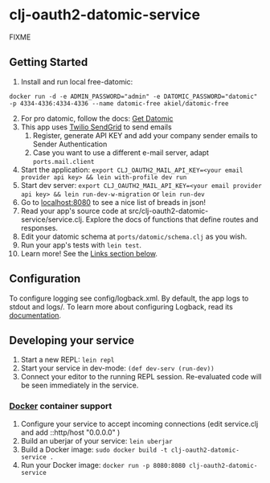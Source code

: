 # clj-oauth2-datomic-service

FIXME

## Getting Started

1. Install and run local free-datomic:
```shell
docker run -d -e ADMIN_PASSWORD="admin" -e DATOMIC_PASSWORD="datomic" -p 4334-4336:4334-4336 --name datomic-free akiel/datomic-free
```
2. For pro datomic, follow the docs: [Get Datomic](https://www.datomic.com/get-datomic.html)
3. This app uses [Twilio SendGrid](https://docs.sendgrid.com/pt-br/) to send emails
   1. Register, generate API KEY and add your company sender emails to Sender Authentication
   2. Case you want to use a different e-mail server, adapt `ports.mail.client`
4. Start the application: `export CLJ_OAUTH2_MAIL_API_KEY=<your email provider api key> && lein with-profile dev run`
5. Start dev server: `export CLJ_OAUTH2_MAIL_API_KEY=<your email provider api key> && lein run-dev-w-migration` or `lein run-dev`
6. Go to [localhost:8080](http://localhost:8080/breads) to see a nice list of breads in json!
7. Read your app's source code at src/clj-oauth2-datomic-service/service.clj. Explore the docs of functions
   that define routes and responses.
8. Edit your datomic schema at `ports/datomic/schema.clj` as you wish.
9. Run your app's tests with `lein test`.
10. Learn more! See the [Links section below](#links).


## Configuration

To configure logging see config/logback.xml. By default, the app logs to stdout and logs/.
To learn more about configuring Logback, read its [documentation](http://logback.qos.ch/documentation.html).


## Developing your service

1. Start a new REPL: `lein repl`
2. Start your service in dev-mode: `(def dev-serv (run-dev))`
3. Connect your editor to the running REPL session.
   Re-evaluated code will be seen immediately in the service.

### [Docker](https://www.docker.com/) container support

1. Configure your service to accept incoming connections (edit service.clj and add  ::http/host "0.0.0.0" )
2. Build an uberjar of your service: `lein uberjar`
3. Build a Docker image: `sudo docker build -t clj-oauth2-datomic-service .`
4. Run your Docker image: `docker run -p 8080:8080 clj-oauth2-datomic-service`

